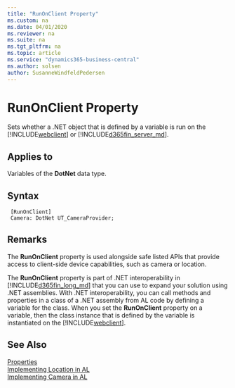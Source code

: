```yaml
---
title: "RunOnClient Property"
ms.custom: na
ms.date: 04/01/2020
ms.reviewer: na
ms.suite: na
ms.tgt_pltfrm: na
ms.topic: article
ms.service: "dynamics365-business-central"
ms.author: solsen
author: SusanneWindfeldPedersen
---
```

# RunOnClient Property
Sets whether a .NET object that is defined by a variable is run on the [!INCLUDE[webclient](../includes/webclient.md)] or [!INCLUDE[d365fin_server_md](../includes/d365fin_server_md.md)].  

## Applies to  
 Variables of the **DotNet** data type.  

## Syntax 
```
 [RunOnClient]
 Camera: DotNet UT_CameraProvider;
``` 

## Remarks  
 The **RunOnClient** property is used alongside safe listed APIs that provide access to client-side device capabilities, such as camera or location.

 The **RunOnClient** property is part of .NET interoperability in [!INCLUDE[d365fin_long_md](../includes/d365fin_long_md.md)] that you can use to expand your solution using .NET assemblies. With .NET interoperability, you can call methods and properties in a class of a .NET assembly from AL code by defining a variable for the class. When you set the **RunOnClient** property on a variable, then the class instance that is defined by the variable is instantiated on the [!INCLUDE[webclient](../includes/webclient.md)].  

<!--
## See Also  
 [Extending Microsoft Dynamics NAV Using Microsoft .NET Framework Interoperability](Extending-Microsoft-Dynamics-NAV-Using-Microsoft-.NET-Framework-Interoperability.md)   
 [How to: Call .NET Framework Types From AL Code](How-to-Call-.NET-Framework-Types-From-AL-Code.md)
-->

## See Also
[Properties](devenv-properties.md)  
[Implementing Location in AL](../devenv-implement-location-al.md)  
[Implementing Camera in AL](../devenv-implement-camera-al.md) 
